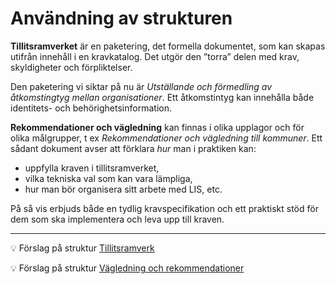 # Användning av strukturen
**Tillitsramverket** är en paketering, det formella dokumentet, som kan skapas utifrån innehåll i en kravkatalog. 
Det utgör den ”torra” delen med krav, skyldigheter och förpliktelser.

Den paketering vi siktar på nu är *Utställande och förmedling av åtkomstingtyg mellan organisationer*. Ett åtkomstintyg kan innehålla både identitets- och behörighetsinformation.

**Rekommendationer och vägledning** kan finnas i olika upplagor och för olika målgrupper, t ex *Rekommendationer och vägledning till kommuner*. 
Ett sådant dokument avser att förklara *hur* man i praktiken kan:
- uppfylla kraven i tillitsramverket,
- vilka tekniska val som kan vara lämpliga,
- hur man bör organisera sitt arbete med LIS, etc.

På så vis erbjuds både en tydlig kravspecifikation och ett praktiskt stöd för dem som ska implementera och leva upp till kraven.

---------

:bulb: Förslag på struktur [Tillitsramverk](tillitsramverk.md)

:bulb: Förslag på struktur [Vägledning och rekommendationer](rekommendationer.md)
